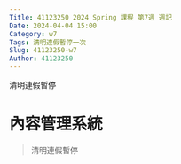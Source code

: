 ```yaml
---
Title: 41123250 2024 Spring 課程 第7週 週記
Date: 2024-04-04 15:00
Category: w7
Tags: 清明連假暫停一次
Slug: 41123250-w7
Author: 41123250
---
```


清明連假暫停

<!-- PELICAN_END_SUMMARY -->

# 內容管理系統
>清明連假暫停